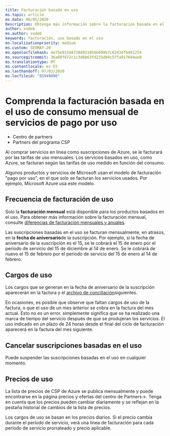 ```yaml
---
title: Facturación basada en uso
ms.topic: article
ms.date: 06/05/2020
Description: Obtenga más información sobre la facturación basada en el uso en el centro de Partners, donde se le facturarán las tarifas de uso mensuales.
author: sodeb
ms.author: sodeb
keywords: facturación, uso basado en el uso
ms.localizationpriority: medium
ms.custom: SEOMAY.20
ms.openlocfilehash: 4e75e915d4728d021856b099b7c62434f6481254
ms.sourcegitcommit: 36a60f672c1c3d6b63fd225d04c5ffa917694ae0
ms.translationtype: MT
ms.contentlocale: es-ES
ms.lasthandoff: 07/03/2020
ms.locfileid: "85949090"
---
```

# <a name="understand-usage-based-billing-for-monthly-pay-as-you-go-consumption-of-services"></a>Comprenda la facturación basada en el uso de consumo mensual de servicios de pago por uso

- Centro de partners
- Partners del programa CSP

Al comprar servicios en línea como suscripciones de Azure, se le facturará por las tarifas de uso mensuales. Los servicios basados en uso, como Azure, se facturan según las tarifas de uso medido en función del consumo.

Algunos productos y servicios de Microsoft usan el modelo de facturación "pago por uso", en el que solo se facturan los servicios usados. Por ejemplo, Microsoft Azure usa este modelo. 

## <a name="usage-billing-frequency"></a>Frecuencia de facturación de uso

Solo la **facturación mensual** está disponible para los productos basados en el uso. Para obtener más información sobre la facturación mensual, consulte [diferencias de facturación mensuales y anuales](billing-annual-monthly.md).

Las suscripciones basadas en el uso se facturan mensualmente, en atrasos, en la **fecha de aniversario**de la suscripción. Por ejemplo, si la fecha de aniversario de la suscripción es el 15, se le cobrará el 15 de enero por el período de servicio del 15 de diciembre al 14 de enero. Se le cobrará de nuevo el 15 de febrero por el período de servicio del 15 de enero al 14 de febrero.

## <a name="usage-charges"></a>Cargos de uso

Los cargos que se generan en la fecha de aniversario de la suscripción aparecerán en la factura y el [archivo de conciliación](usage-based-recon-files.md)siguientes.

En ocasiones, es posible que observe que faltan cargos de uso de la factura, o que el uso de un mes anterior se cobra en la factura del mes actual. Esto no es un error. simplemente significa que se ha realizado una marca de tiempo del servicio después de que se produjeran los servicios. El uso indicado en un plazo de 24 horas desde el final del ciclo de facturación aparecerá en la factura del mes siguiente.

## <a name="cancelling-usage-based-subscriptions"></a>Cancelar suscripciones basadas en el uso

Puede suspender las suscripciones basadas en el uso en cualquier momento.

## <a name="pricing-for-usage"></a>Precios de uso

La lista de precios de CSP de Azure se publica mensualmente y puede encontrarse en la página precios y ofertas del centro de Partners->. Tenga en cuenta que los precios pueden cambiar diariamente y se reflejan en la pestaña historial de cambios de la lista de precios.

Los cargos de uso se basan en los precios diarios. Si el precio cambia durante el período de servicio, verá una línea de facturación para cada período de servicio prorrateado y precio aplicable.
